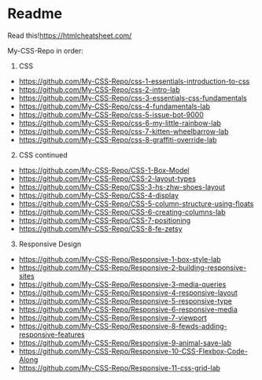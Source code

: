 # Readme
Read this!https://htmlcheatsheet.com/

My-CSS-Repo in order:

1. CSS

- https://github.com/My-CSS-Repo/css-1-essentials-introduction-to-css
- https://github.com/My-CSS-Repo/css-2-intro-lab
- https://github.com/My-CSS-Repo/css-3-essentials-css-fundamentals
- https://github.com/My-CSS-Repo/css-4-fundamentals-lab
- https://github.com/My-CSS-Repo/css-5-issue-bot-9000
- https://github.com/My-CSS-Repo/css-6-my-little-rainbow-lab
- https://github.com/My-CSS-Repo/css-7-kitten-wheelbarrow-lab
- https://github.com/My-CSS-Repo/css-8-graffiti-override-lab

2. CSS continued

- https://github.com/My-CSS-Repo/CSS-1-Box-Model
- https://github.com/My-CSS-Repo/CSS-2-layout-types
- https://github.com/My-CSS-Repo/CSS-3-hs-zhw-shoes-layout
- https://github.com/My-CSS-Repo/CSS-4-display
- https://github.com/My-CSS-Repo/CSS-5-column-structure-using-floats
- https://github.com/My-CSS-Repo/CSS-6-creating-columns-lab
- https://github.com/My-CSS-Repo/CSS-7-positioning
- https://github.com/My-CSS-Repo/CSS-8-fe-zetsy

3. Responsive Design

- https://github.com/My-CSS-Repo/Responsive-1-box-style-lab
- https://github.com/My-CSS-Repo/Responsive-2-building-responsive-sites
- https://github.com/My-CSS-Repo/Responsive-3-media-queries
- https://github.com/My-CSS-Repo/Responsive-4-responsive-layout
- https://github.com/My-CSS-Repo/Responsive-5-responsive-type
- https://github.com/My-CSS-Repo/Responsive-6-responsive-media
- https://github.com/My-CSS-Repo/Responsive-7-viewport
- https://github.com/My-CSS-Repo/Responsive-8-fewds-adding-responsive-features
- https://github.com/My-CSS-Repo/Responsive-9-animal-save-lab
- https://github.com/My-CSS-Repo/Responsive-10-CSS-Flexbox-Code-Along
- https://github.com/My-CSS-Repo/Responsive-11-css-grid-lab

